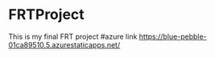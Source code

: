 # FRTProject
This is my final FRT project
#azure link https://blue-pebble-01ca89510.5.azurestaticapps.net/
